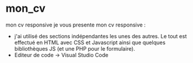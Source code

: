 # mon_cv
mon cv responsive
je vous presente mon cv responsive : 
* j'ai utilisé des sections indépendantes les unes des autres. Le tout est effectué en HTML avec CSS et Javascript ainsi que quelques bibliothèques JS (et une PHP pour le formulaire).
* Editeur de code → Visual Studio Code
 
 
